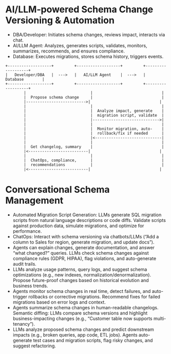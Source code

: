 # AI/LLM-powered Schema Change Versioning & Automation

- DBA/Developer: Initiates schema changes, reviews impact, interacts via chat.
- AI/LLM Agent: Analyzes, generates scripts, validates, monitors, summarizes, recommends, and ensures compliance.
- Database: Executes migrations, stores schema history, triggers events.

```
+-------------------+         +-------------------+         +-------------------+
|   Developer/DBA   |  --->   |   AI/LLM Agent    |  --->   |   Database        |
+-------------------+         +-------------------+         +-------------------+
        |                            |                              |
        |  Propose schema change     |                              |
        |-------------------------->|                              |
        |                            |                              |
        |                            |  Analyze impact, generate    |
        |                            |  migration script, validate  |
        |                            |----------------------------->|
        |                            |                              |
        |                            |  Monitor migration, auto-    |
        |                            |  rollback/fix if needed      |
        |                            |<-----------------------------|
        |                            |                              |
        |  Get changelog, summary    |                              |
        |<--------------------------|                              |
        |                            |                              |
        |  ChatOps, compliance,      |                              |
        |  recommendations           |                              |
        |<--------------------------|                              |
```

# Conversational Schema Management
- Automated Migration Script Generation: LLMs generate SQL migration scripts from natural language descriptions or code diffs. Validate scripts against production data, simulate migrations, and optimize for performance.
- ChatOps: Interact with schema versioning via chatbots/LLMs (“Add a column to Sales for region, generate migration, and update docs”).
- Agents can explain changes, generate documentation, and answer “what changed?” queries. LLMs check schema changes against compliance rules (GDPR, HIPAA), flag violations, and auto-generate audit trails.
- LLMs analyze usage patterns, query logs, and suggest schema optimizations (e.g., new indexes, normalization/denormalization). Propose future-proof changes based on historical evolution and business trends.
- Agents monitor schema changes in real time, detect failures, and auto-trigger rollbacks or corrective migrations. Recommend fixes for failed migrations based on error logs and context.
- Agents summarize schema changes in human-readable changelogs. Semantic diffing: LLMs compare schema versions and highlight business-impacting changes (e.g., “Customer table now supports multi-tenancy”).
- LLMs analyze proposed schema changes and predict downstream impacts (e.g., broken queries, app code, ETL jobs).
Agents auto-generate test cases and migration scripts, flag risky changes, and suggest refactoring.

